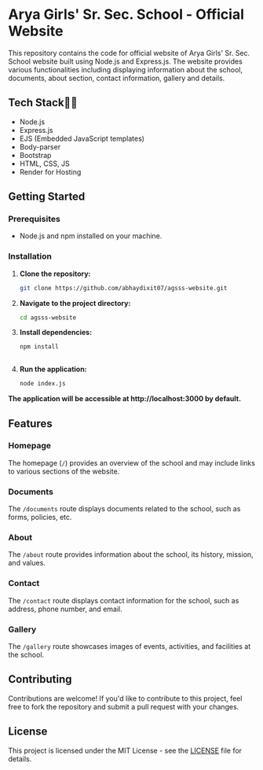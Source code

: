 # Arya Girls' Sr. Sec. School - Official Website

This repository contains the code for official website of Arya Girls' Sr. Sec. School website built using Node.js and Express.js. The website provides various functionalities including displaying information about the school, documents, about section, contact information, gallery and details.

## Tech Stack👨‍💻

- Node.js
- Express.js
- EJS (Embedded JavaScript templates)
- Body-parser
- Bootstrap
- HTML, CSS, JS
- Render for Hosting

## Getting Started

### Prerequisites

- Node.js and npm installed on your machine.

### Installation

1. **Clone the repository:**

   ```bash
   git clone https://github.com/abhaydixit07/agsss-website.git
2. **Navigate to the project directory:**

   ```bash
   cd agsss-website
3. **Install dependencies:**
   ```bash
   npm install
 

4. **Run the application:**
   ```bash
   node index.js

**The application will be accessible at http://localhost:3000 by default.**



## Features

### Homepage
The homepage (`/`) provides an overview of the school and may include links to various sections of the website.

### Documents
The `/documents` route displays documents related to the school, such as forms, policies, etc.

### About
The `/about` route provides information about the school, its history, mission, and values.

### Contact
The `/contact` route displays contact information for the school, such as address, phone number, and email.

### Gallery
The `/gallery` route showcases images of events, activities, and facilities at the school.


## Contributing
Contributions are welcome! If you'd like to contribute to this project, feel free to fork the repository and submit a pull request with your changes.

## License
This project is licensed under the MIT License - see the [LICENSE](LICENSE) file for details.

